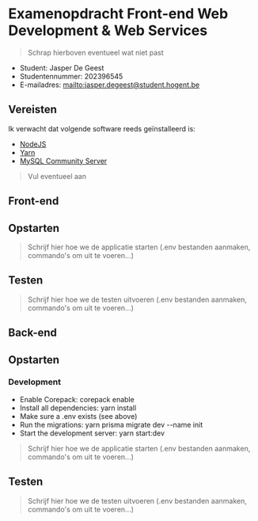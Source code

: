 # Examenopdracht Front-end Web Development & Web Services

> Schrap hierboven eventueel wat niet past

- Student: Jasper De Geest
- Studentennummer: 202396545
- E-mailadres: <mailto:jasper.degeest@student.hogent.be>

## Vereisten

Ik verwacht dat volgende software reeds geïnstalleerd is:

- [NodeJS](https://nodejs.org)
- [Yarn](https://yarnpkg.com)
- [MySQL Community Server](https://dev.mysql.com/downloads/mysql/)

> Vul eventueel aan

## Front-end

## Opstarten
> Schrijf hier hoe we de applicatie starten (.env bestanden aanmaken, commando's om uit te voeren...)

## Testen

> Schrijf hier hoe we de testen uitvoeren (.env bestanden aanmaken, commando's om uit te voeren...)

## Back-end

## Opstarten
### Development
- Enable Corepack: corepack enable
- Install all dependencies: yarn install
- Make sure a .env exists (see above)
- Run the migrations: yarn prisma migrate dev --name init
- Start the development server: yarn start:dev
> Schrijf hier hoe we de applicatie starten (.env bestanden aanmaken, commando's om uit te voeren...)

## Testen

> Schrijf hier hoe we de testen uitvoeren (.env bestanden aanmaken, commando's om uit te voeren...)
